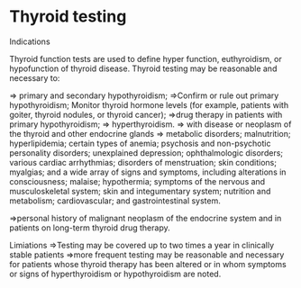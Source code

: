 # Thyroid testing
Indications

Thyroid function tests are used to define hyper function, euthyroidism, or hypofunction of thyroid disease. Thyroid testing may be reasonable and necessary to:

=> primary and secondary hypothyroidism;
=>Confirm or rule out primary hypothyroidism;
Monitor thyroid hormone levels (for example, patients with goiter, thyroid nodules, or thyroid cancer);
=>drug therapy in patients with primary hypothyroidism;
=> hyperthyroidism.
=> with disease or neoplasm of the thyroid and other endocrine glands
=> metabolic disorders; malnutrition; hyperlipidemia; certain types of anemia; psychosis and non-psychotic personality disorders; unexplained depression; ophthalmologic disorders; various cardiac arrhythmias; disorders of menstruation; skin conditions; myalgias; and a wide array of signs and symptoms, including alterations in consciousness; malaise; hypothermia; symptoms of the nervous and musculoskeletal system; skin and integumentary system; nutrition and metabolism; cardiovascular; and gastrointestinal system.

=>personal history of malignant neoplasm of the endocrine system and in patients on long-term thyroid drug therapy.


Limiations
=>Testing may be covered up to two times a year in clinically stable patients
=>more frequent testing may be reasonable and necessary for patients whose thyroid therapy has been altered or in whom symptoms or signs of hyperthyroidism or hypothyroidism are noted.
